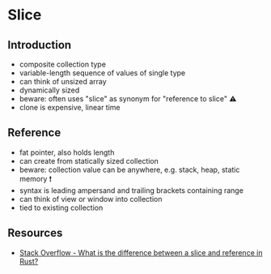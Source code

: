 # Slice



## Introduction

- composite collection type
- variable-length sequence of values of single type
- can think of unsized array
- dynamically sized
- beware: often uses "slice" as synonym for "reference to slice" ⚠️
- clone is expensive, linear time



## Reference

- fat pointer, also holds length
- can create from statically sized collection
- beware: collection value can be anywhere, e.g. stack, heap, static memory ❗️
- syntax is leading ampersand and trailing brackets containing range
- can think of view or window into collection
- tied to existing collection



## Resources

- [Stack Overflow - What is the difference between a slice and reference in Rust?](https://stackoverflow.com/a/61151916/2607891)
